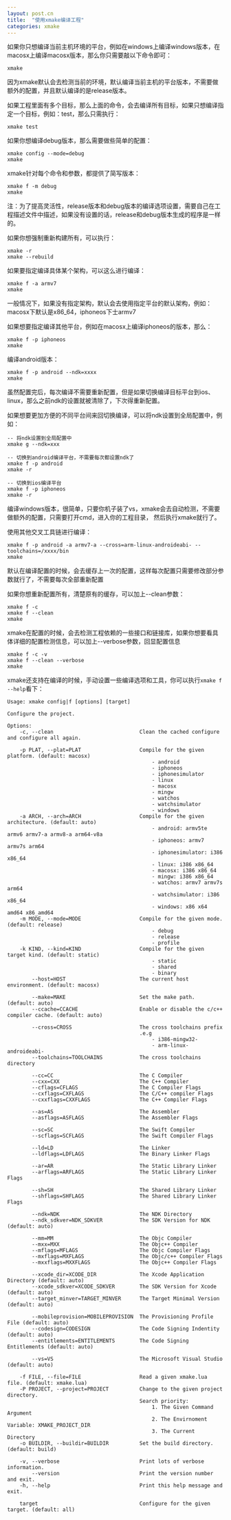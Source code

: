 ```yaml
---
layout: post.cn
title:  "使用xmake编译工程"
categories: xmake
---
```


如果你只想编译当前主机环境的平台，例如在windows上编译windows版本，在macosx上编译macosx版本，那么你只需要敲以下命令即可：

    xmake

因为xmake默认会去检测当前的环境，默认编译当前主机的平台版本，不需要做额外的配置，并且默认编译的是release版本。

如果工程里面有多个目标，那么上面的命令，会去编译所有目标，如果只想编译指定一个目标，例如：test，那么只需执行：

    xmake test

如果你想编译debug版本，那么需要做些简单的配置：

    xmake config --mode=debug
    xmake

xmake针对每个命令和参数，都提供了简写版本：

    xmake f -m debug
    xmake

注：为了提高灵活性，release版本和debug版本的编译选项设置，需要自己在工程描述文件中描述，如果没有设置的话，release和debug版本生成的程序是一样的。

如果你想强制重新构建所有，可以执行：

    xmake -r
    xmake --rebuild

如果要指定编译具体某个架构，可以这么进行编译：

    xmake f -a armv7
    xmake

一般情况下，如果没有指定架构，默认会去使用指定平台的默认架构，例如：macosx下默认是x86_64，iphoneos下士armv7

如果想要指定编译其他平台，例如在macosx上编译iphoneos的版本，那么：

    xmake f -p iphoneos
    xmake

编译android版本：

    xmake f -p android --ndk=xxxx
    xmake

虽然配置完后，每次编译不需要重新配置，但是如果切换编译目标平台到ios、linux，那么之前ndk的设置就被清除了，下次得重新配置。

如果想要更加方便的不同平台间来回切换编译，可以将ndk设置到全局配置中，例如：

    -- 将ndk设置到全局配置中
    xmake g --ndk=xxx

    -- 切换到android编译平台，不需要每次都设置ndk了
    xmake f -p android
    xmake -r

    -- 切换到ios编译平台
    xmake f -p iphoneos
    xmake -r

编译windows版本，很简单，只要你机子装了vs，xmake会去自动检测，不需要做额外的配置，只需要打开cmd，进入你的工程目录，
然后执行xmake就行了。

使用其他交叉工具链进行编译：

    xmake f -p android -a armv7-a --cross=arm-linux-androideabi- --toolchains=/xxxx/bin
    xmake

默认在编译配置的时候，会去缓存上一次的配置，这样每次配置只需要修改部分参数就行了，不需要每次全部重新配置

如果你想重新配置所有，清楚原有的缓存，可以加上--clean参数：

    xmake f -c
    xmake f --clean
    xmake

xmake在配置的时候，会去检测工程依赖的一些接口和链接库，如果你想要看具体详细的配置检测信息，可以加上--verbose参数，回显配置信息

    xmake f -c -v
    xmake f --clean --verbose
    xmake

xmake还支持在编译的时候，手动设置一些编译选项和工具，你可以执行`xmake f --help`看下：

    Usage: xmake config|f [options] [target]

    Configure the project.

    Options: 
        -c, --clean                            Clean the cached configure and configure all again.
                                               
        -p PLAT, --plat=PLAT                   Compile for the given platform. (default: macosx)
                                                   - android
                                                   - iphoneos
                                                   - iphonesimulator
                                                   - linux
                                                   - macosx
                                                   - mingw
                                                   - watchos
                                                   - watchsimulator
                                                   - windows
        -a ARCH, --arch=ARCH                   Compile for the given architecture. (default: auto)
                                                   - android: armv5te armv6 armv7-a armv8-a arm64-v8a
                                                   - iphoneos: armv7 armv7s arm64
                                                   - iphonesimulator: i386 x86_64
                                                   - linux: i386 x86_64
                                                   - macosx: i386 x86_64
                                                   - mingw: i386 x86_64
                                                   - watchos: armv7 armv7s arm64
                                                   - watchsimulator: i386 x86_64
                                                   - windows: x86 x64 amd64 x86_amd64
        -m MODE, --mode=MODE                   Compile for the given mode. (default: release)
                                                   - debug
                                                   - release
                                                   - profile
        -k KIND, --kind=KIND                   Compile for the given target kind. (default: static)
                                                   - static
                                                   - shared
                                                   - binary
            --host=HOST                        The current host environment. (default: macosx)
                                               
            --make=MAKE                        Set the make path. (default: auto)
            --ccache=CCACHE                    Enable or disable the c/c++ compiler cache. (default: auto)
                                               
            --cross=CROSS                      The cross toolchains prefix
                                               .e.g
                                                   - i386-mingw32-
                                                   - arm-linux-androideabi-
            --toolchains=TOOLCHAINS            The cross toolchains directory
                                               
            --cc=CC                            The C Compiler
            --cxx=CXX                          The C++ Compiler
            --cflags=CFLAGS                    The C Compiler Flags
            --cxflags=CXFLAGS                  The C/C++ compiler Flags
            --cxxflags=CXXFLAGS                The C++ Compiler Flags
                                               
            --as=AS                            The Assembler
            --asflags=ASFLAGS                  The Assembler Flags
                                               
            --sc=SC                            The Swift Compiler
            --scflags=SCFLAGS                  The Swift Compiler Flags
                                               
            --ld=LD                            The Linker
            --ldflags=LDFLAGS                  The Binary Linker Flags
                                               
            --ar=AR                            The Static Library Linker
            --arflags=ARFLAGS                  The Static Library Linker Flags
                                               
            --sh=SH                            The Shared Library Linker
            --shflags=SHFLAGS                  The Shared Library Linker Flags
                                               
            --ndk=NDK                          The NDK Directory
            --ndk_sdkver=NDK_SDKVER            The SDK Version for NDK (default: auto)
                                               
            --mm=MM                            The Objc Compiler
            --mxx=MXX                          The Objc++ Compiler
            --mflags=MFLAGS                    The Objc Compiler Flags
            --mxflags=MXFLAGS                  The Objc/c++ Compiler Flags
            --mxxflags=MXXFLAGS                The Objc++ Compiler Flags
                                               
            --xcode_dir=XCODE_DIR              The Xcode Application Directory (default: auto)
            --xcode_sdkver=XCODE_SDKVER        The SDK Version for Xcode (default: auto)
            --target_minver=TARGET_MINVER      The Target Minimal Version (default: auto)
                                               
            --mobileprovision=MOBILEPROVISION  The Provisioning Profile File (default: auto)
            --codesign=CODESIGN                The Code Signing Indentity (default: auto)
            --entitlements=ENTITLEMENTS        The Code Signing Entitlements (default: auto)
                                               
            --vs=VS                            The Microsoft Visual Studio (default: auto)
                                               
        -f FILE, --file=FILE                   Read a given xmake.lua file. (default: xmake.lua)
        -P PROJECT, --project=PROJECT          Change to the given project directory.
                                               Search priority:
                                                   1. The Given Command Argument
                                                   2. The Envirnoment Variable: XMAKE_PROJECT_DIR
                                                   3. The Current Directory
        -o BUILDIR, --buildir=BUILDIR          Set the build directory. (default: build)
                                               
        -v, --verbose                          Print lots of verbose information.
            --version                          Print the version number and exit.
        -h, --help                             Print this help message and exit.
                                               
        target                                 Configure for the given target. (default: all)

